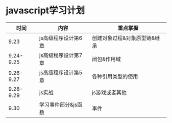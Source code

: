 # javascript学习计划
时间|内容|重点掌握
---|--|---
9.23|js高级程序设计第6章|创建对象过程&对象原型链&继承
9.24-9.25|js高级程序设计第7章|闭包&作用域
9.26-9.27|js高级程序设计第5章|各种引用类型的使用
9.28-9.29|js实战|js游戏或者其他
9.30|学习事件部分&js函数|事件